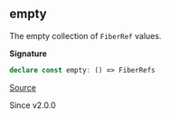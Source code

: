 ## empty

The empty collection of `FiberRef` values.

**Signature**

```ts
declare const empty: () => FiberRefs
```

[Source](https://github.com/Effect-TS/effect/tree/main/packages/effect/src/FiberRefs.ts#L204)

Since v2.0.0